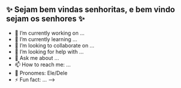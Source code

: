 ## ✨ Sejam bem vindas senhoritas, e bem vindo sejam os senhores ✨

- 🔭 I’m currently working on ...
- 🌱 I’m currently learning ...
- 👯 I’m looking to collaborate on ...
- 🤔 I’m looking for help with ...
- 💬 Ask me about ...
- 📫 How to reach me: ...
- 👫 Pronomes: Ele/Dele
- ⚡ Fun fact: ...
-->
